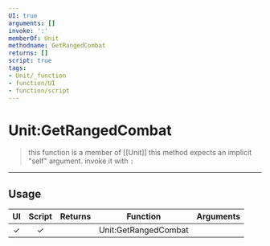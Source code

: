```yaml
---
UI: true
arguments: []
invoke: ':'
memberOf: Unit
methodname: GetRangedCombat
returns: []
script: true
tags:
- Unit/_function
- function/UI
- function/script
---
```

# Unit:GetRangedCombat
> this function is a member of [[Unit]]
> this method expects an implicit "self" argument. invoke it with `:`
-----
## Usage
|  UI | Script | Returns | Function | Arguments |
|:---:|:------:|-------:|:--------:|:---------|
|✓|✓||Unit:GetRangedCombat||
